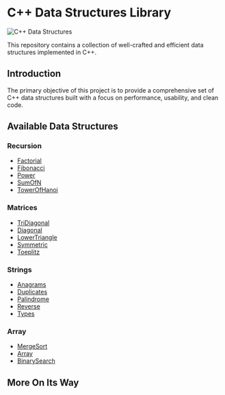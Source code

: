 # C++ Data Structures Library

![C++ Data Structures](https://i.hizliresim.com/7t0zgng.png)

This repository contains a collection of well-crafted and efficient data structures implemented in C++.

## Introduction

The primary objective of this project is to provide a comprehensive set of C++ data structures built with a focus on performance, usability, and clean code.

## Available Data Structures

### Recursion
- [Factorial](./Recursion/Factorial.h)
- [Fibonacci](.Recursion/Fibonacci.h)
- [Power](.Recursion/Power.h)
- [SumOfN](.Recursion/SumOfN.h)
- [TowerOfHanoi](Recursion\TowerOfHanoi.h)

### Matrices
- [TriDiagonal](./Matrices/TriDiagonal.h)
- [Diagonal](./Matrices/Diagonal.h)
- [LowerTriangle](./Matrices/LowerTriangle.h)
- [Symmetric](./Matrices/Symmetric.h)
- [Toeplitz](./Matrices/Toeplitz.h)

### Strings
- [Anagrams](./Strings/Anagrams.h)
- [Duplicates](./Strings/Duplicates.h)
- [Palindrome](./Strings/Palindrome.h)
- [Reverse](./Strings/Reverse.h)
- [Types](./Strings/Types.h)

### Array
- [MergeSort](./Array/MergeSort.h)
- [Array](./Array/Array.h)
- [BinarySearch](./Array/BinarySearch.h)

## More On Its Way

